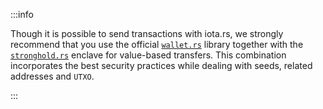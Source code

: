 :::info

Though it is possible to send transactions with iota.rs, we strongly recommend that you use the official
[`wallet.rs`](https://wiki.iota.org/wallet.rs/welcome) library together with the
[`stronghold.rs`](https://wiki.iota.org/stronghold.rs/welcome) enclave for value-based transfers. This combination
incorporates the best security practices while dealing with seeds, related addresses and `UTXO`.

:::